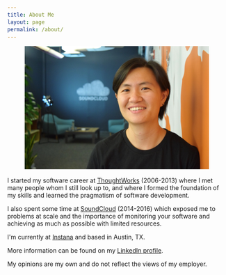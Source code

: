 ```yaml
---
title: About Me
layout: page
permalink: /about/
---
```


<figure>
	<img src="/assets/images/dahlia.jpg">
</figure>

I started my software career at [ThoughtWorks](https://www.thoughtworks.com) (2006-2013) where I met many people whom I still look up to, and where I formed the foundation of my skills and learned the pragmatism of software development.

I also spent some time at [SoundCloud](https://www.soundcloud.com) (2014-2016) which exposed me to problems at scale and the importance of monitoring your software and achieving as much as possible with limited resources.

I'm currently at [Instana](https://www.instana.com/) and based in Austin, TX.

More information can be found on my [LinkedIn profile](https://www.linkedin.com/in/dahliabock/).

My opinions are my own and do not reflect the views of my employer.

